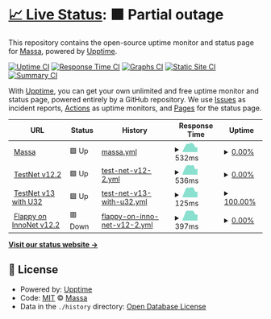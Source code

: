 # [📈 Live Status](https://massalabs.github.io/website-status): <!--live status--> **🟧 Partial outage**

This repository contains the open-source uptime monitor and status page for [Massa](https://massa.net/), powered by [Upptime](https://github.com/upptime/upptime).

[![Uptime CI](https://github.com/massalabs/website-status/workflows/Uptime%20CI/badge.svg)](https://github.com/massalabs/website-status/actions?query=workflow%3A%22Uptime+CI%22)
[![Response Time CI](https://github.com/massalabs/website-status/workflows/Response%20Time%20CI/badge.svg)](https://github.com/massalabs/website-status/actions?query=workflow%3A%22Response+Time+CI%22)
[![Graphs CI](https://github.com/massalabs/website-status/workflows/Graphs%20CI/badge.svg)](https://github.com/massalabs/website-status/actions?query=workflow%3A%22Graphs+CI%22)
[![Static Site CI](https://github.com/massalabs/website-status/workflows/Static%20Site%20CI/badge.svg)](https://github.com/massalabs/website-status/actions?query=workflow%3A%22Static+Site+CI%22)
[![Summary CI](https://github.com/massalabs/website-status/workflows/Summary%20CI/badge.svg)](https://github.com/massalabs/website-status/actions?query=workflow%3A%22Summary+CI%22)

With [Upptime](https://upptime.js.org), you can get your own unlimited and free uptime monitor and status page, powered entirely by a GitHub repository. We use [Issues](https://github.com/massalabs/website-status/issues) as incident reports, [Actions](https://github.com/massalabs/website-status/actions) as uptime monitors, and [Pages](https://massalabs.github.io/website-status) for the status page.

<!--start: status pages-->
<!-- This summary is generated by Upptime (https://github.com/upptime/upptime) -->
<!-- Do not edit this manually, your changes will be overwritten -->
<!-- prettier-ignore -->
| URL | Status | History | Response Time | Uptime |
| --- | ------ | ------- | ------------- | ------ |
| <img alt="" src="https://favicons.githubusercontent.com/massa.net" height="13"> [Massa](https://massa.net/) | 🟩 Up | [massa.yml](https://github.com/massalabs/website-status/commits/HEAD/history/massa.yml) | <details><summary><img alt="Response time graph" src="./graphs/massa/response-time-week.png" height="20"> 532ms</summary><br><a href="https://massalabs.github.io/website-status/history/massa"><img alt="Response time 519" src="https://img.shields.io/endpoint?url=https%3A%2F%2Fraw.githubusercontent.com%2Fmassalabs%2Fwebsite-status%2FHEAD%2Fapi%2Fmassa%2Fresponse-time.json"></a><br><a href="https://massalabs.github.io/website-status/history/massa"><img alt="24-hour response time 365" src="https://img.shields.io/endpoint?url=https%3A%2F%2Fraw.githubusercontent.com%2Fmassalabs%2Fwebsite-status%2FHEAD%2Fapi%2Fmassa%2Fresponse-time-day.json"></a><br><a href="https://massalabs.github.io/website-status/history/massa"><img alt="7-day response time 532" src="https://img.shields.io/endpoint?url=https%3A%2F%2Fraw.githubusercontent.com%2Fmassalabs%2Fwebsite-status%2FHEAD%2Fapi%2Fmassa%2Fresponse-time-week.json"></a><br><a href="https://massalabs.github.io/website-status/history/massa"><img alt="30-day response time 562" src="https://img.shields.io/endpoint?url=https%3A%2F%2Fraw.githubusercontent.com%2Fmassalabs%2Fwebsite-status%2FHEAD%2Fapi%2Fmassa%2Fresponse-time-month.json"></a><br><a href="https://massalabs.github.io/website-status/history/massa"><img alt="1-year response time 519" src="https://img.shields.io/endpoint?url=https%3A%2F%2Fraw.githubusercontent.com%2Fmassalabs%2Fwebsite-status%2FHEAD%2Fapi%2Fmassa%2Fresponse-time-year.json"></a></details> | <details><summary><a href="https://massalabs.github.io/website-status/history/massa">0.00%</a></summary><a href="https://massalabs.github.io/website-status/history/massa"><img alt="All-time uptime 51.68%" src="https://img.shields.io/endpoint?url=https%3A%2F%2Fraw.githubusercontent.com%2Fmassalabs%2Fwebsite-status%2FHEAD%2Fapi%2Fmassa%2Fuptime.json"></a><br><a href="https://massalabs.github.io/website-status/history/massa"><img alt="24-hour uptime 0.00%" src="https://img.shields.io/endpoint?url=https%3A%2F%2Fraw.githubusercontent.com%2Fmassalabs%2Fwebsite-status%2FHEAD%2Fapi%2Fmassa%2Fuptime-day.json"></a><br><a href="https://massalabs.github.io/website-status/history/massa"><img alt="7-day uptime 0.00%" src="https://img.shields.io/endpoint?url=https%3A%2F%2Fraw.githubusercontent.com%2Fmassalabs%2Fwebsite-status%2FHEAD%2Fapi%2Fmassa%2Fuptime-week.json"></a><br><a href="https://massalabs.github.io/website-status/history/massa"><img alt="30-day uptime 58.71%" src="https://img.shields.io/endpoint?url=https%3A%2F%2Fraw.githubusercontent.com%2Fmassalabs%2Fwebsite-status%2FHEAD%2Fapi%2Fmassa%2Fuptime-month.json"></a><br><a href="https://massalabs.github.io/website-status/history/massa"><img alt="1-year uptime 51.68%" src="https://img.shields.io/endpoint?url=https%3A%2F%2Fraw.githubusercontent.com%2Fmassalabs%2Fwebsite-status%2FHEAD%2Fapi%2Fmassa%2Fuptime-year.json"></a></details>
| <img alt="" src="https://favicons.githubusercontent.com/inno.massa.net" height="13"> [TestNet v12.2](https://inno.massa.net/test12) | 🟩 Up | [test-net-v12-2.yml](https://github.com/massalabs/website-status/commits/HEAD/history/test-net-v12-2.yml) | <details><summary><img alt="Response time graph" src="./graphs/test-net-v12-2/response-time-week.png" height="20"> 536ms</summary><br><a href="https://massalabs.github.io/website-status/history/test-net-v12-2"><img alt="Response time 508" src="https://img.shields.io/endpoint?url=https%3A%2F%2Fraw.githubusercontent.com%2Fmassalabs%2Fwebsite-status%2FHEAD%2Fapi%2Ftest-net-v12-2%2Fresponse-time.json"></a><br><a href="https://massalabs.github.io/website-status/history/test-net-v12-2"><img alt="24-hour response time 416" src="https://img.shields.io/endpoint?url=https%3A%2F%2Fraw.githubusercontent.com%2Fmassalabs%2Fwebsite-status%2FHEAD%2Fapi%2Ftest-net-v12-2%2Fresponse-time-day.json"></a><br><a href="https://massalabs.github.io/website-status/history/test-net-v12-2"><img alt="7-day response time 536" src="https://img.shields.io/endpoint?url=https%3A%2F%2Fraw.githubusercontent.com%2Fmassalabs%2Fwebsite-status%2FHEAD%2Fapi%2Ftest-net-v12-2%2Fresponse-time-week.json"></a><br><a href="https://massalabs.github.io/website-status/history/test-net-v12-2"><img alt="30-day response time 552" src="https://img.shields.io/endpoint?url=https%3A%2F%2Fraw.githubusercontent.com%2Fmassalabs%2Fwebsite-status%2FHEAD%2Fapi%2Ftest-net-v12-2%2Fresponse-time-month.json"></a><br><a href="https://massalabs.github.io/website-status/history/test-net-v12-2"><img alt="1-year response time 508" src="https://img.shields.io/endpoint?url=https%3A%2F%2Fraw.githubusercontent.com%2Fmassalabs%2Fwebsite-status%2FHEAD%2Fapi%2Ftest-net-v12-2%2Fresponse-time-year.json"></a></details> | <details><summary><a href="https://massalabs.github.io/website-status/history/test-net-v12-2">0.00%</a></summary><a href="https://massalabs.github.io/website-status/history/test-net-v12-2"><img alt="All-time uptime 34.64%" src="https://img.shields.io/endpoint?url=https%3A%2F%2Fraw.githubusercontent.com%2Fmassalabs%2Fwebsite-status%2FHEAD%2Fapi%2Ftest-net-v12-2%2Fuptime.json"></a><br><a href="https://massalabs.github.io/website-status/history/test-net-v12-2"><img alt="24-hour uptime 0.00%" src="https://img.shields.io/endpoint?url=https%3A%2F%2Fraw.githubusercontent.com%2Fmassalabs%2Fwebsite-status%2FHEAD%2Fapi%2Ftest-net-v12-2%2Fuptime-day.json"></a><br><a href="https://massalabs.github.io/website-status/history/test-net-v12-2"><img alt="7-day uptime 0.00%" src="https://img.shields.io/endpoint?url=https%3A%2F%2Fraw.githubusercontent.com%2Fmassalabs%2Fwebsite-status%2FHEAD%2Fapi%2Ftest-net-v12-2%2Fuptime-week.json"></a><br><a href="https://massalabs.github.io/website-status/history/test-net-v12-2"><img alt="30-day uptime 29.43%" src="https://img.shields.io/endpoint?url=https%3A%2F%2Fraw.githubusercontent.com%2Fmassalabs%2Fwebsite-status%2FHEAD%2Fapi%2Ftest-net-v12-2%2Fuptime-month.json"></a><br><a href="https://massalabs.github.io/website-status/history/test-net-v12-2"><img alt="1-year uptime 34.64%" src="https://img.shields.io/endpoint?url=https%3A%2F%2Fraw.githubusercontent.com%2Fmassalabs%2Fwebsite-status%2FHEAD%2Fapi%2Ftest-net-v12-2%2Fuptime-year.json"></a></details>
| <img alt="" src="https://favicons.githubusercontent.com/inno.massa.net" height="13"> [TestNet v13 with U32](https://inno.massa.net/test13) | 🟩 Up | [test-net-v13-with-u32.yml](https://github.com/massalabs/website-status/commits/HEAD/history/test-net-v13-with-u32.yml) | <details><summary><img alt="Response time graph" src="./graphs/test-net-v13-with-u32/response-time-week.png" height="20"> 125ms</summary><br><a href="https://massalabs.github.io/website-status/history/test-net-v13-with-u32"><img alt="Response time 113" src="https://img.shields.io/endpoint?url=https%3A%2F%2Fraw.githubusercontent.com%2Fmassalabs%2Fwebsite-status%2FHEAD%2Fapi%2Ftest-net-v13-with-u32%2Fresponse-time.json"></a><br><a href="https://massalabs.github.io/website-status/history/test-net-v13-with-u32"><img alt="24-hour response time 91" src="https://img.shields.io/endpoint?url=https%3A%2F%2Fraw.githubusercontent.com%2Fmassalabs%2Fwebsite-status%2FHEAD%2Fapi%2Ftest-net-v13-with-u32%2Fresponse-time-day.json"></a><br><a href="https://massalabs.github.io/website-status/history/test-net-v13-with-u32"><img alt="7-day response time 125" src="https://img.shields.io/endpoint?url=https%3A%2F%2Fraw.githubusercontent.com%2Fmassalabs%2Fwebsite-status%2FHEAD%2Fapi%2Ftest-net-v13-with-u32%2Fresponse-time-week.json"></a><br><a href="https://massalabs.github.io/website-status/history/test-net-v13-with-u32"><img alt="30-day response time 125" src="https://img.shields.io/endpoint?url=https%3A%2F%2Fraw.githubusercontent.com%2Fmassalabs%2Fwebsite-status%2FHEAD%2Fapi%2Ftest-net-v13-with-u32%2Fresponse-time-month.json"></a><br><a href="https://massalabs.github.io/website-status/history/test-net-v13-with-u32"><img alt="1-year response time 113" src="https://img.shields.io/endpoint?url=https%3A%2F%2Fraw.githubusercontent.com%2Fmassalabs%2Fwebsite-status%2FHEAD%2Fapi%2Ftest-net-v13-with-u32%2Fresponse-time-year.json"></a></details> | <details><summary><a href="https://massalabs.github.io/website-status/history/test-net-v13-with-u32">100.00%</a></summary><a href="https://massalabs.github.io/website-status/history/test-net-v13-with-u32"><img alt="All-time uptime 75.41%" src="https://img.shields.io/endpoint?url=https%3A%2F%2Fraw.githubusercontent.com%2Fmassalabs%2Fwebsite-status%2FHEAD%2Fapi%2Ftest-net-v13-with-u32%2Fuptime.json"></a><br><a href="https://massalabs.github.io/website-status/history/test-net-v13-with-u32"><img alt="24-hour uptime 100.00%" src="https://img.shields.io/endpoint?url=https%3A%2F%2Fraw.githubusercontent.com%2Fmassalabs%2Fwebsite-status%2FHEAD%2Fapi%2Ftest-net-v13-with-u32%2Fuptime-day.json"></a><br><a href="https://massalabs.github.io/website-status/history/test-net-v13-with-u32"><img alt="7-day uptime 100.00%" src="https://img.shields.io/endpoint?url=https%3A%2F%2Fraw.githubusercontent.com%2Fmassalabs%2Fwebsite-status%2FHEAD%2Fapi%2Ftest-net-v13-with-u32%2Fuptime-week.json"></a><br><a href="https://massalabs.github.io/website-status/history/test-net-v13-with-u32"><img alt="30-day uptime 100.00%" src="https://img.shields.io/endpoint?url=https%3A%2F%2Fraw.githubusercontent.com%2Fmassalabs%2Fwebsite-status%2FHEAD%2Fapi%2Ftest-net-v13-with-u32%2Fuptime-month.json"></a><br><a href="https://massalabs.github.io/website-status/history/test-net-v13-with-u32"><img alt="1-year uptime 75.41%" src="https://img.shields.io/endpoint?url=https%3A%2F%2Fraw.githubusercontent.com%2Fmassalabs%2Fwebsite-status%2FHEAD%2Fapi%2Ftest-net-v13-with-u32%2Fuptime-year.json"></a></details>
| <img alt="" src="https://favicons.githubusercontent.com/37.187.156.118" height="13"> [Flappy on InnoNet v12.2](https://37.187.156.118/thyra/browse/A1PBsdX7sZA1kdSzcFzRT3JbSm3cjrxpfcJNNo9YaMZNGuZE3ec/index.html) | 🟥 Down | [flappy-on-inno-net-v12-2.yml](https://github.com/massalabs/website-status/commits/HEAD/history/flappy-on-inno-net-v12-2.yml) | <details><summary><img alt="Response time graph" src="./graphs/flappy-on-inno-net-v12-2/response-time-week.png" height="20"> 397ms</summary><br><a href="https://massalabs.github.io/website-status/history/flappy-on-inno-net-v12-2"><img alt="Response time 508" src="https://img.shields.io/endpoint?url=https%3A%2F%2Fraw.githubusercontent.com%2Fmassalabs%2Fwebsite-status%2FHEAD%2Fapi%2Fflappy-on-inno-net-v12-2%2Fresponse-time.json"></a><br><a href="https://massalabs.github.io/website-status/history/flappy-on-inno-net-v12-2"><img alt="24-hour response time 292" src="https://img.shields.io/endpoint?url=https%3A%2F%2Fraw.githubusercontent.com%2Fmassalabs%2Fwebsite-status%2FHEAD%2Fapi%2Fflappy-on-inno-net-v12-2%2Fresponse-time-day.json"></a><br><a href="https://massalabs.github.io/website-status/history/flappy-on-inno-net-v12-2"><img alt="7-day response time 397" src="https://img.shields.io/endpoint?url=https%3A%2F%2Fraw.githubusercontent.com%2Fmassalabs%2Fwebsite-status%2FHEAD%2Fapi%2Fflappy-on-inno-net-v12-2%2Fresponse-time-week.json"></a><br><a href="https://massalabs.github.io/website-status/history/flappy-on-inno-net-v12-2"><img alt="30-day response time 403" src="https://img.shields.io/endpoint?url=https%3A%2F%2Fraw.githubusercontent.com%2Fmassalabs%2Fwebsite-status%2FHEAD%2Fapi%2Fflappy-on-inno-net-v12-2%2Fresponse-time-month.json"></a><br><a href="https://massalabs.github.io/website-status/history/flappy-on-inno-net-v12-2"><img alt="1-year response time 508" src="https://img.shields.io/endpoint?url=https%3A%2F%2Fraw.githubusercontent.com%2Fmassalabs%2Fwebsite-status%2FHEAD%2Fapi%2Fflappy-on-inno-net-v12-2%2Fresponse-time-year.json"></a></details> | <details><summary><a href="https://massalabs.github.io/website-status/history/flappy-on-inno-net-v12-2">0.00%</a></summary><a href="https://massalabs.github.io/website-status/history/flappy-on-inno-net-v12-2"><img alt="All-time uptime 34.41%" src="https://img.shields.io/endpoint?url=https%3A%2F%2Fraw.githubusercontent.com%2Fmassalabs%2Fwebsite-status%2FHEAD%2Fapi%2Fflappy-on-inno-net-v12-2%2Fuptime.json"></a><br><a href="https://massalabs.github.io/website-status/history/flappy-on-inno-net-v12-2"><img alt="24-hour uptime 0.00%" src="https://img.shields.io/endpoint?url=https%3A%2F%2Fraw.githubusercontent.com%2Fmassalabs%2Fwebsite-status%2FHEAD%2Fapi%2Fflappy-on-inno-net-v12-2%2Fuptime-day.json"></a><br><a href="https://massalabs.github.io/website-status/history/flappy-on-inno-net-v12-2"><img alt="7-day uptime 0.00%" src="https://img.shields.io/endpoint?url=https%3A%2F%2Fraw.githubusercontent.com%2Fmassalabs%2Fwebsite-status%2FHEAD%2Fapi%2Fflappy-on-inno-net-v12-2%2Fuptime-week.json"></a><br><a href="https://massalabs.github.io/website-status/history/flappy-on-inno-net-v12-2"><img alt="30-day uptime 29.43%" src="https://img.shields.io/endpoint?url=https%3A%2F%2Fraw.githubusercontent.com%2Fmassalabs%2Fwebsite-status%2FHEAD%2Fapi%2Fflappy-on-inno-net-v12-2%2Fuptime-month.json"></a><br><a href="https://massalabs.github.io/website-status/history/flappy-on-inno-net-v12-2"><img alt="1-year uptime 34.41%" src="https://img.shields.io/endpoint?url=https%3A%2F%2Fraw.githubusercontent.com%2Fmassalabs%2Fwebsite-status%2FHEAD%2Fapi%2Fflappy-on-inno-net-v12-2%2Fuptime-year.json"></a></details>

<!--end: status pages-->

[**Visit our status website →**](https://massalabs.github.io/website-status)

## 📄 License

- Powered by: [Upptime](https://github.com/upptime/upptime)
- Code: [MIT](./LICENSE) © [Massa](https://massa.net/)
- Data in the `./history` directory: [Open Database License](https://opendatacommons.org/licenses/odbl/1-0/)

